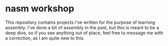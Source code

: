 # nasm workshop

This repository contains projects i've written for the purpose of learning assembly.
I've done a bit of assembly in the past, but this is meant to be a deep dive, 
so if you see anything out of place, feel free to message me with a correction, 
as I am quite new to this.

